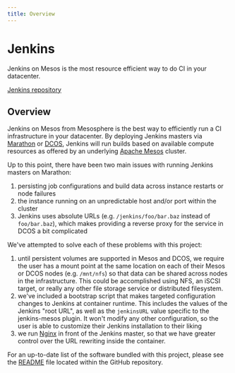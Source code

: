 ```yaml
---
title: Overview
---
```


<div class="jumbotron text-center">
  <h1>Jenkins</h1>
  <p class="lead">
    Jenkins on Mesos is the most resource efficient way to do CI in your datacenter.
  </p>
  <p>
    <a href="https://github.com/mesosphere/jenkins-mesos"
        class="btn btn-lg btn-primary">
      Jenkins repository
    </a>
  </p>
</div>

## Overview

Jenkins on Mesos from Mesosphere is the best way to efficiently run a CI
infrastructure in your datacenter. By deploying Jenkins masters via
[Marathon][marathon-home] or [DCOS][dcos-home], Jenkins will run builds based
on available compute resources as offered by an underlying
[Apache Mesos][mesos-home] cluster.

Up to this point, there have been two main issues with running Jenkins masters
on Marathon:

  1. persisting job configurations and build data across instance restarts or
  node failures
  2. the instance running on an unpredictable host and/or port within the
  cluster
  3. Jenkins uses absolute URLs (e.g. `/jenkins/foo/bar.baz` instead of
  `foo/bar.baz`), which makes providing a reverse proxy for the service in
  DCOS a bit complicated

We've attempted to solve each of these problems with this project:

  1. until persistent volumes are supported in Mesos and DCOS, we require the
  user has a mount point at the same location on each of their Mesos or DCOS
  nodes (e.g. `/mnt/nfs`) so that data can be shared across nodes in the
  infrastructure. This could be accomplished using NFS, an iSCSI
  target, or really any other file storage service or distributed filesystem.
  2. we've included a bootstrap script that makes targeted configuration
  changes to Jenkins at container runtime. This includes the values of the
  Jenkins "root URL", as well as the `jenkinsURL` value specific to the
  jenkins-mesos plugin. It won't modify any other configuration, so the user
  is able to customize their Jenkins installation to their liking
  3. we run [Nginx][nginx-home] in front of the Jenkins master, so that we have
  greater control over the URL rewriting inside the container.

For an up-to-date list of the software bundled with this project, please see
the [README][jenkins-mesos-readme-master] file located within the GitHub
repository.

[marathon-home]: http://mesosphere.github.io/marathon/
[dcos-home]: https://mesosphere.com/product/
[mesos-home]: http://mesos.apache.org/
[nginx-home]: http://nginx.org/en/
[jenkins-mesos-readme-master]: https://github.com/mesosphere/jenkins-mesos/blob/master/README.md
